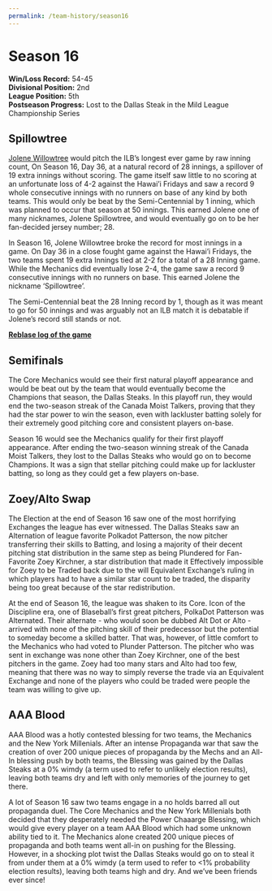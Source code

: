 ```yaml
---
permalink: /team-history/season16
---
```


# Season 16
**Win/Loss Record:** 54-45  
**Divisional Position:** 2nd  
**League Position:** 5th  
**Postseason Progress:** Lost to the Dallas Steak in the Mild League Championship Series 

## Spillowtree

[Jolene Willowtree](/players/jolene-willowtree) would pitch the ILB’s longest ever game by raw inning count, On Season 
16, Day 36, at a natural record of 28 innings, a spillover of 19 extra innings without scoring. The game itself saw 
little to no scoring at an unfortunate loss of 4-2 against the Hawai’i Fridays and saw a record 9 whole consecutive 
innings with no runners on base of any kind by both teams. This would only be beat by the Semi-Centennial by 1 inning, 
which was planned to occur that season at 50 innings. This earned Jolene one of many nicknames, Jolene Spillowtree, 
and would eventually go on to be her fan-decided jersey number; 28.

In Season 16, Jolene Willowtree broke the record for most innings in a game. On Day 36 in a close fought game against 
the Hawai’i Fridays, the two teams spent 19 extra Innings tied at 2-2 for a total of a 28 Inning game. While the 
Mechanics did eventually lose 2-4, the game saw a record 9 consecutive innings with no runners on base. This earned 
Jolene the nickname ‘Spillowtree’.

The Semi-Centennial beat the 28 Inning record by 1, though as it was meant to go for 50 innings and was arguably not an 
ILB match it is debatable if Jolene’s record still stands or not.

[**Reblase log of the game**](https://reblase.sibr.dev/game/ae567408-7cb0-4523-aa86-9a12c1fa063c)

## Semifinals

The Core Mechanics would see their first natural playoff appearance and would be beat out by the team that would 
eventually become the Champions that season, the Dallas Steaks. In this playoff run, they would end the two-season 
streak of the Canada Moist Talkers, proving that they had the star power to win the season, even with lackluster batting
solely for their extremely good pitching core and consistent players on-base.

Season 16 would see the Mechanics qualify for their first playoff appearance. After ending the two-season winning streak
of the Canada Moist Talkers, they lost to the Dallas Steaks who would go on to become Champions. It was a sign that 
stellar pitching could make up for lackluster batting, so long as they could get a few players on-base.

## Zoey/Alto Swap 

The Election at the end of Season 16 saw one of the most horrifying Exchanges the league has ever witnessed. The Dallas 
Steaks saw an Alternation of league favorite Polkadot Patterson, the now pitcher transferring their skills to Batting, 
and losing a majority of their decent pitching stat distribution in the same step as being Plundered for Fan-Favorite 
Zoey Kirchner, a star distribution that made it Effectively impossible for Zoey to be Traded back due to the will 
Equivalent Exchange’s ruling in which players had to have a similar star count to be traded, the disparity being too 
great because of the star redistribution.

At the end of Season 16, the league was shaken to its Core. Icon of the Discipline era, one of Blaseball’s first great 
pitchers, PolkaDot Patterson was Alternated. Their alternate - who would soon be dubbed Alt Dot or Alto - arrived with 
none of the pitching skill of their predecessor but the potential to someday become a skilled batter. That was, however,
of little comfort to the Mechanics who had voted to Plunder Patterson. The pitcher who was sent in exchange was none 
other than Zoey Kirchner, one of the best pitchers in the game. Zoey had too many stars and Alto had too few, meaning 
that there was no way to simply reverse the trade via an Equivalent Exchange and none of the players who could be traded
were people the team was willing to give up.

## AAA Blood

AAA Blood was a hotly contested blessing for two teams, the Mechanics and the New York Millenials. After an intense 
Propaganda war that saw the creation of over 200 unique pieces of propaganda by the Mechs and an All-In blessing push by
both teams, the Blessing was gained by the Dallas Steaks at a 0% wimdy (a term used to refer to unlikely election 
results), leaving both teams dry and left with only memories of the journey to get there.

A lot of Season 16 saw two teams engage in a no holds barred all out propaganda duel. The Core Mechanics and the New 
York Millenials both decided that they desperately needed the Power Chaaarge Blessing, which would give every player on 
a team AAA Blood which had some unknown ability tied to it. The Mechanics alone created 200 unique pieces of propaganda 
and both teams went all-in on pushing for the Blessing. However, in a shocking plot twist the Dallas Steaks would go on 
to steal it from under them at a 0% wimdy (a term used to refer to <1% probability election results), leaving both teams
high and dry. And we’ve been friends ever since!



